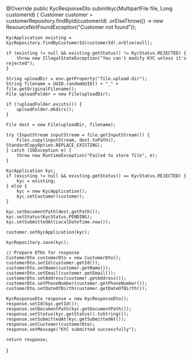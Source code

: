 @Override
public KycResponseDto submitkyc(MultipartFile file, Long customerId) {
    Customer customer = customerRepository.findById(customerId)
            .orElseThrow(() -> new ResourceNotFoundException("Customer not found"));

    KycApplication existing = kycRepository.findByCustomerId(customerId).orElse(null);

    if (existing != null && existing.getStatus() != KycStatus.REJECTED) {
        throw new IllegalStateException("You can't modify KYC unless it's rejected");
    }

    String uploadDir = env.getProperty("file.upload-dir");
    String filename = UUID.randomUUID() + "_" + file.getOriginalFilename();
    File uploadFolder = new File(uploadDir);

    if (!uploadFolder.exists()) {
        uploadFolder.mkdirs();
    }

    File dest = new File(uploadDir, filename);

    try (InputStream inputStream = file.getInputStream()) {
        Files.copy(inputStream, dest.toPath(), StandardCopyOption.REPLACE_EXISTING);
    } catch (IOException e) {
        throw new RuntimeException("Failed to store file", e);
    }

    KycApplication kyc;
    if (existing != null && existing.getStatus() == KycStatus.REJECTED) {
        kyc = existing;
    } else {
        kyc = new KycApplication();
        kyc.setCustomer(customer);
    }

    kyc.setDocumentPath(dest.getPath());
    kyc.setStatus(KycStatus.PENDING);
    kyc.setSubmittedAt(LocalDateTime.now());

    customer.setKycApplication(kyc);

    kycRepository.save(kyc);

    // Prepare DTOs for response
    CustomerDto customerDto = new CustomerDto();
    customerDto.setId(customer.getId());
    customerDto.setName(customer.getName());
    customerDto.setEmail(customer.getEmail());
    customerDto.setAddress(customer.getAddress());
    customerDto.setPhoneNumber(customer.getPhoneNumber());
    customerDto.setDateOfBirth(customer.getDateOfBirth());

    KycResponseDto response = new KycResponseDto();
    response.setId(kyc.getId());
    response.setDocumentPath(kyc.getDocumentPath());
    response.setStatus(kyc.getStatus().toString());
    response.setSubmittedAt(kyc.getSubmittedAt());
    response.setCustomer(customerDto);
    response.setMessage("KYC submitted successfully");

    return response;
}
